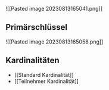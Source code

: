 ![[Pasted image 20230813165041.png]]

## Primärschlüssel

![[Pasted image 20230813165058.png]]

## Kardinalitäten

- [[Standard Kardinalität]]
- [[Teilnehmer Kardinalität]]
